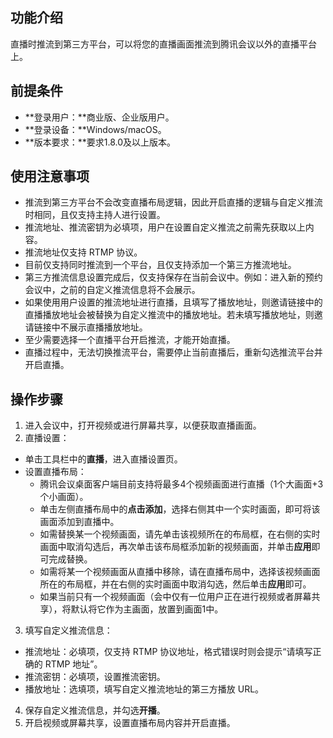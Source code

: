 
## 功能介绍
直播时推流到第三方平台，可以将您的直播画面推流到腾讯会议以外的直播平台上。

## 前提条件
- **登录用户：**商业版、企业版用户。
- **登录设备：**Windows/macOS。
- **版本要求：**要求1.8.0及以上版本。

## 使用注意事项
- 推流到第三方平台不会改变直播布局逻辑，因此开启直播的逻辑与自定义推流时相同，且仅支持主持人进行设置。
- 推流地址、推流密钥为必填项，用户在设置自定义推流之前需先获取以上内容。
- 推流地址仅支持 RTMP 协议。
- 目前仅支持同时推流到一个平台，且仅支持添加一个第三方推流地址。
- 第三方推流信息设置完成后，仅支持保存在当前会议中。例如：进入新的预约会议中，之前的自定义推流信息将不会展示。
- 如果使用用户设置的推流地址进行直播，且填写了播放地址，则邀请链接中的直播播放地址会被替换为自定义推流中的播放地址。若未填写播放地址，则邀请链接中不展示直播播放地址。
- 至少需要选择一个直播平台开启推流，才能开始直播。
- 直播过程中，无法切换推流平台，需要停止当前直播后，重新勾选推流平台并开启直播。

## 操作步骤
1. 进入会议中，打开视频或进行屏幕共享，以便获取直播画面。
2. 直播设置：
 - 单击工具栏中的**直播**，进入直播设置页。
 - 设置直播布局：
     - 腾讯会议桌面客户端目前支持将最多4个视频画面进行直播（1个大画面+3个小画面）。
     - 单击左侧直播布局中的**点击添加**，选择右侧其中一个实时画面，即可将该画面添加到直播中。
     - 如需替换某一个视频画面，请先单击该视频所在的布局框，在右侧的实时画面中取消勾选后，再次单击该布局框添加新的视频画面，并单击**应用**即可完成替换。
     - 如需将某一个视频画面从直播中移除，请在直播布局中，选择该视频画面所在的布局框，并在右侧的实时画面中取消勾选，然后单击**应用**即可。
     - 如果当前只有一个视频画面（会中仅有一位用户正在进行视频或者屏幕共享），将默认将它作为主画面，放置到画面1中。
3. 填写自定义推流信息：
 - 推流地址：必填项，仅支持 RTMP 协议地址，格式错误时则会提示“请填写正确的 RTMP 地址”。
 - 推流密钥：必填项，设置推流密钥。
 - 播放地址：选填项，填写自定义推流地址的第三方播放 URL。
4. 保存自定义推流信息，并勾选**开播**。
5. 开启视频或屏幕共享，设置直播布局内容并开启直播。
